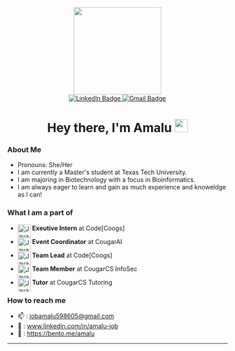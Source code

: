 <div id="header" align="center">
  <img src="https://cdn.discordapp.com/attachments/800523149241352233/1081401498132561971/output-onlinegiftools.gif" width="200"/>
</div>
<div id="badges" align="center">
   <a href="https://www.linkedin.com/in/amalu-job">
    <img src="https://img.shields.io/badge/LinkedIn-blue?style=for-the-badge&logo=linkedin&logoColor=white" alt="LinkedIn Badge"/>
  </a>
  <a href="https://jobamalu598605@gmail.com">
    <img src="https://img.shields.io/badge/Gmail-red?logo=gmail&logoColor=white&style=for-the-badge" alt="Gmail Badge"/>
  </a>
</div>
<div id="profileviews" align="center">
  <img src="https://komarev.com/ghpvc/?username=AmaluJob&style=flat-square&color=blue" alt=""/>
</div>
<h1 align="center">
  Hey there, I'm Amalu
  <img src="https://media.giphy.com/media/hvRJCLFzcasrR4ia7z/giphy.gif" width="30px"/>
</h1>

### About Me
- Pronouns: She/Her
- I am currently a Master's student at Texas Tech University.  
- I am majoring in Biotechnology with a focus in Bioinformatics.  
- I am always eager to learn and gain as much experience and knoweldge as I can!  

### What I am a part of
- **Exeutive Intern** at Code[Coogs] <img align="left" alt="Java" width="30px" src="https://media.licdn.com/dms/image/C510BAQEq5r1ol6xSEw/company-logo_100_100/0/1519874930300?e=1686182400&v=beta&t=E4g6CTV2chnV5xkNF9UoVozFwIMWwmMH4L_YJZayewI" />

- **Event Coordinator** at CougarAI <img align="left" alt="Java" width="30px" src="https://cdn.discordapp.com/attachments/800523149241352233/1066956886982795304/8SlRtnys03P08AsJ2J876EbDurTg7yejNOB7y6fPFyMjIyMjIyMjIaKXAbh3JCkIbFtNAAAAAElFTkSuQmCC.png" />

- **Team Lead** at Code[Coogs] <img align="left" alt="Java" width="30px" src="https://cdn.discordapp.com/attachments/800523149241352233/1064580703154614343/cd9b0eaf-fa7d-4298-8257-322210687f53.png" />

- **Team Member** at CougarCS InfoSec <img align="left" alt="Java" width="30px" src="https://cdn.discordapp.com/attachments/991559564669489203/991561925689360486/unknown.png" />

- **Tutor** at CougarCS Tutoring <img align="left" alt="Java" width="30px" src="https://cdn.discordapp.com/attachments/847703823455354901/985312741789163590/cougarheadRedoTutoringT.png" />

### How to reach me
- :mailbox: : jobamalu598605@gmail.com
- :link: : www.linkedin.com/in/amalu-job
- 🍱   :  https://bento.me/amalu

-------------------------------------------------------

<!-- [![GitHub Streak](http://github-readme-streak-stats.herokuapp.com?user=AmaluJob&theme=dark&background=000000)](https://git.io/streak-stats)
[![Top Langs](https://github-readme-stats.vercel.app/api/top-langs/?username=AmaluJob&layout=compact&theme=vision-friendly-dark)](https://github.com/AmaluJob/github-readme-stats)
 -->
